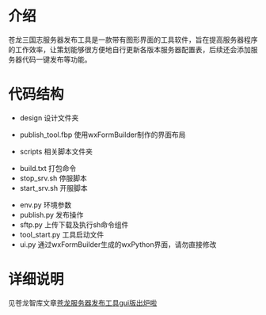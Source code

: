 # 介绍
苍龙三国志服务器发布工具是一款带有图形界面的工具软件，旨在提高服务器程序的工作效率，让策划能够很方便地自行更新各版本服务器配置表，后续还会添加服务器代码一键发布等功能。


# 代码结构

+ design 设计文件夹
 - publish_tool.fbp 使用wxFormBuilder制作的界面布局
+ scripts 相关脚本文件夹
 - build.txt 打包命令
 - stop_srv.sh 停服脚本
 - start_srv.sh 开服脚本
+ env.py 环境参数
+ publish.py 发布操作
+ sftp.py 上传下载及执行sh命令组件
+ tool_start.py 工具启动文件
+ ui.py 通过wxFormBuilder生成的wxPython界面，请勿直接修改

# 详细说明
见苍龙智库文章[苍龙服务器发布工具gui版出炉啦](http://192.168.2.118/wordpress/2017/11/15/苍龙服务器发布工具gui版出炉啦/)